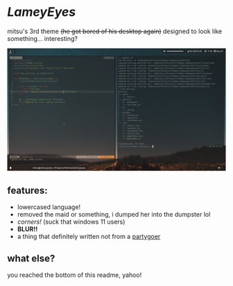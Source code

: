 # *LameyEyes*

mitsu's 3rd theme ~~(he got bored of his desktop again)~~ designed to look like something... interesting?

![your computer isn't loading this cool desktop why](https://github.com/Yorumoto/LameyEyes/blob/main/docs/screenshot.png?raw=true)

## features:
- lowercased language!
- removed the maid or something, i dumped her into the dumpster lol
- *corners!* (suck that windows 11 users)
- **BLUR!!**
- a thing that definitely written not from a [partygoer](https://backrooms.fandom.com/wiki/Partygoers)

## what else?
you reached the bottom of this readme, yahoo!
